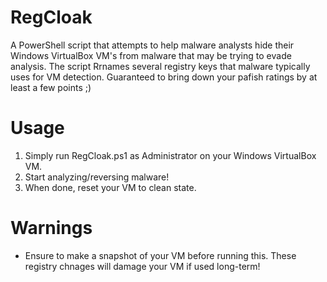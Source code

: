 # RegCloak
A PowerShell script that attempts to help malware analysts hide their Windows VirtualBox VM's from malware that may be trying to evade analysis. The script Rrnames several registry keys that malware typically uses for VM detection. Guaranteed to bring down your pafish ratings by at least a few points ;)

# Usage

1. Simply run RegCloak.ps1 as Administrator on your Windows VirtualBox VM.
2. Start analyzing/reversing malware!
3. When done, reset your VM to clean state.

# Warnings

- Ensure to make a snapshot of your VM before running this. These registry chnages will damage your VM if used long-term!

